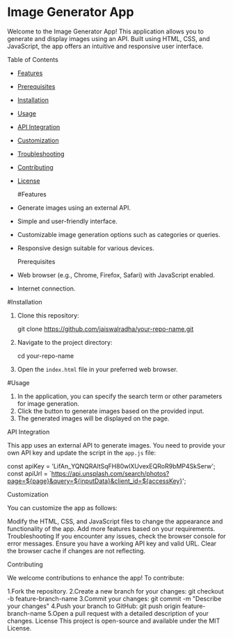 # Image Generator App

Welcome to the Image Generator App! This application allows you to generate and display images using an API. Built using HTML, CSS, and JavaScript, the app offers an intuitive and responsive user interface.

  Table of Contents

- [Features](#features)
- [Prerequisites](#prerequisites)
- [Installation](#installation)
- [Usage](#usage)
- [API Integration](#api-integration)
- [Customization](#customization)
- [Troubleshooting](#troubleshooting)
- [Contributing](#contributing)
- [License](#license)

  #Features

- Generate images using an external API.
- Simple and user-friendly interface.
- Customizable image generation options such as categories or queries.
- Responsive design suitable for various devices.

  Prerequisites

- Web browser (e.g., Chrome, Firefox, Safari) with JavaScript enabled.
- Internet connection.

 #Installation

1. Clone this repository:
    
    git clone https://github.com/jaiswalradha/your-repo-name.git
    

2. Navigate to the project directory:
   
    cd your-repo-name
    

3. Open the `index.html` file in your preferred web browser.

 #Usage

1. In the application, you can specify the search term or other parameters for image generation.
2. Click the button to generate images based on the provided input.
3. The generated images will be displayed on the page.

 API Integration

This app uses an external API to generate images. You need to provide your own API key and update the script in the `app.js` file:

const apiKey = 'LifAn_YQNQRAltSqFH80wlXUvexEQRoR9bMP4SkSerw';
const apiUrl = `https://api.unsplash.com/search/photos?page=${page}&query=${inputData}&client_id=${accessKey}';


Customization

You can customize the app as follows:

Modify the HTML, CSS, and JavaScript files to change the appearance and functionality of the app.
Add more features based on your requirements.
Troubleshooting
If you encounter any issues, check the browser console for error messages.
Ensure you have a working API key and valid URL.
Clear the browser cache if changes are not reflecting.


Contributing

We welcome contributions to enhance the app! To contribute:

1.Fork the repository.
2.Create a new branch for your changes:
git checkout -b feature-branch-name
3.Commit your changes:
git commit -m "Describe your changes"
4.Push your branch to GitHub:
git push origin feature-branch-name
5.Open a pull request with a detailed description of your changes.
License
This project is open-source and available under the MIT License.
